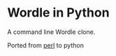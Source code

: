# Wordle in Python

A command line Wordle clone.

Ported from [perl](https://github.com/saiftynet/Wordle) to python